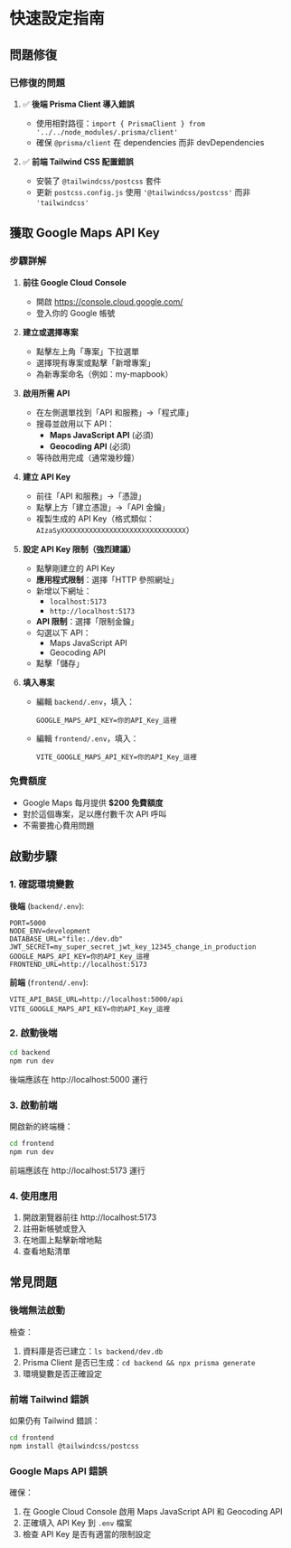 # 快速設定指南

## 問題修復

### 已修復的問題

1. ✅ **後端 Prisma Client 導入錯誤**
   - 使用相對路徑：`import { PrismaClient } from '../../node_modules/.prisma/client'`
   - 確保 `@prisma/client` 在 dependencies 而非 devDependencies

2. ✅ **前端 Tailwind CSS 配置錯誤**
   - 安裝了 `@tailwindcss/postcss` 套件
   - 更新 `postcss.config.js` 使用 `'@tailwindcss/postcss'` 而非 `'tailwindcss'`

## 獲取 Google Maps API Key

### 步驟詳解

1. **前往 Google Cloud Console**
   - 開啟 https://console.cloud.google.com/
   - 登入你的 Google 帳號

2. **建立或選擇專案**
   - 點擊左上角「專案」下拉選單
   - 選擇現有專案或點擊「新增專案」
   - 為新專案命名（例如：my-mapbook）

3. **啟用所需 API**
   - 在左側選單找到「API 和服務」→「程式庫」
   - 搜尋並啟用以下 API：
     - **Maps JavaScript API** (必須)
     - **Geocoding API** (必須)
   - 等待啟用完成（通常幾秒鐘）

4. **建立 API Key**
   - 前往「API 和服務」→「憑證」
   - 點擊上方「建立憑證」→「API 金鑰」
   - 複製生成的 API Key（格式類似：`AIzaSyXXXXXXXXXXXXXXXXXXXXXXXXXXXXXXX`）

5. **設定 API Key 限制（強烈建議）**
   - 點擊剛建立的 API Key
   - **應用程式限制**：選擇「HTTP 參照網址」
   - 新增以下網址：
     - `localhost:5173`
     - `http://localhost:5173`
   - **API 限制**：選擇「限制金鑰」
   - 勾選以下 API：
     - Maps JavaScript API
     - Geocoding API
   - 點擊「儲存」

6. **填入專案**
   - 編輯 `backend/.env`，填入：
     ```env
     GOOGLE_MAPS_API_KEY=你的API_Key_這裡
     ```
   - 編輯 `frontend/.env`，填入：
     ```env
     VITE_GOOGLE_MAPS_API_KEY=你的API_Key_這裡
     ```

### 免費額度

- Google Maps 每月提供 **$200 免費額度**
- 對於這個專案，足以應付數千次 API 呼叫
- 不需要擔心費用問題

## 啟動步驟

### 1. 確認環境變數

**後端** (`backend/.env`):
```env
PORT=5000
NODE_ENV=development
DATABASE_URL="file:./dev.db"
JWT_SECRET=my_super_secret_jwt_key_12345_change_in_production
GOOGLE_MAPS_API_KEY=你的API_Key_這裡
FRONTEND_URL=http://localhost:5173
```

**前端** (`frontend/.env`):
```env
VITE_API_BASE_URL=http://localhost:5000/api
VITE_GOOGLE_MAPS_API_KEY=你的API_Key_這裡
```

### 2. 啟動後端

```bash
cd backend
npm run dev
```

後端應該在 http://localhost:5000 運行

### 3. 啟動前端

開啟新的終端機：

```bash
cd frontend
npm run dev
```

前端應該在 http://localhost:5173 運行

### 4. 使用應用

1. 開啟瀏覽器前往 http://localhost:5173
2. 註冊新帳號或登入
3. 在地圖上點擊新增地點
4. 查看地點清單

## 常見問題

### 後端無法啟動

檢查：
1. 資料庫是否已建立：`ls backend/dev.db`
2. Prisma Client 是否已生成：`cd backend && npx prisma generate`
3. 環境變數是否正確設定

### 前端 Tailwind 錯誤

如果仍有 Tailwind 錯誤：
```bash
cd frontend
npm install @tailwindcss/postcss
```

### Google Maps API 錯誤

確保：
1. 在 Google Cloud Console 啟用 Maps JavaScript API 和 Geocoding API
2. 正確填入 API Key 到 `.env` 檔案
3. 檢查 API Key 是否有適當的限制設定
